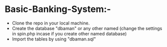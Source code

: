 # Basic-Banking-System:-
- Clone the repo in your local machine.
- Create the database "dbaman" or any other named (change the settings in spin.php incase if you create other named database)
- Import the tables by using "dbaman.sql"